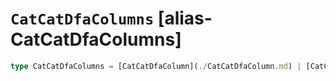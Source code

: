 # `CatCatDfaColumns` [alias-CatCatDfaColumns]
```typescript
type CatCatDfaColumns = [CatCatDfaColumn](./CatCatDfaColumn.md) | [CatCatDfaColumn](./CatCatDfaColumn.md)[];
```
